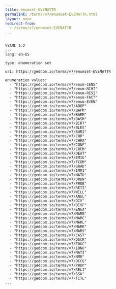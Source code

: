 ```yaml
---
title: enumset-EVENATTR
permalink: /terms/v7/enumset-EVENATTR.html
layout: none
redirect-from:
  - /terms/v7/enumset-EVENATTR
...
```


```

%YAML 1.2
---
lang: en-US

type: enumeration set

uri: https://gedcom.io/terms/v7/enumset-EVENATTR

enumeration values:
  - "https://gedcom.io/terms/v7/enum-CENS"
  - "https://gedcom.io/terms/v7/enum-NCHI"
  - "https://gedcom.io/terms/v7/enum-RESI"
  - "https://gedcom.io/terms/v7/enum-FACT"
  - "https://gedcom.io/terms/v7/enum-EVEN"
  - "https://gedcom.io/terms/v7/ADOP"
  - "https://gedcom.io/terms/v7/BAPM"
  - "https://gedcom.io/terms/v7/BARM"
  - "https://gedcom.io/terms/v7/BASM"
  - "https://gedcom.io/terms/v7/BIRT"
  - "https://gedcom.io/terms/v7/BLES"
  - "https://gedcom.io/terms/v7/BURI"
  - "https://gedcom.io/terms/v7/CHR"
  - "https://gedcom.io/terms/v7/CHRA"
  - "https://gedcom.io/terms/v7/CONF"
  - "https://gedcom.io/terms/v7/CREM"
  - "https://gedcom.io/terms/v7/DEAT"
  - "https://gedcom.io/terms/v7/EMIG"
  - "https://gedcom.io/terms/v7/FCOM"
  - "https://gedcom.io/terms/v7/GRAD"
  - "https://gedcom.io/terms/v7/IMMI"
  - "https://gedcom.io/terms/v7/NATU"
  - "https://gedcom.io/terms/v7/ORDN"
  - "https://gedcom.io/terms/v7/PROB"
  - "https://gedcom.io/terms/v7/RETI"
  - "https://gedcom.io/terms/v7/WILL"
  - "https://gedcom.io/terms/v7/ANUL"
  - "https://gedcom.io/terms/v7/DIV"
  - "https://gedcom.io/terms/v7/DIVF"
  - "https://gedcom.io/terms/v7/ENGA"
  - "https://gedcom.io/terms/v7/MARB"
  - "https://gedcom.io/terms/v7/MARC"
  - "https://gedcom.io/terms/v7/MARL"
  - "https://gedcom.io/terms/v7/MARR"
  - "https://gedcom.io/terms/v7/MARS"
  - "https://gedcom.io/terms/v7/CAST"
  - "https://gedcom.io/terms/v7/DSCR"
  - "https://gedcom.io/terms/v7/EDUC"
  - "https://gedcom.io/terms/v7/IDNO"
  - "https://gedcom.io/terms/v7/NATI"
  - "https://gedcom.io/terms/v7/NMR"
  - "https://gedcom.io/terms/v7/OCCU"
  - "https://gedcom.io/terms/v7/PROP"
  - "https://gedcom.io/terms/v7/RELI"
  - "https://gedcom.io/terms/v7/SSN"
  - "https://gedcom.io/terms/v7/TITL"
...

```
